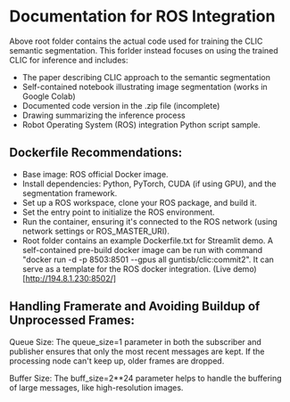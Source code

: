 # Documentation for ROS Integration 

Above root folder contains the actual code used for training the CLIC semantic segmentation.
This forlder instead focuses on using the trained CLIC for inference and includes:

- The paper describing CLIC approach to the semantic segmentation
- Self-contained notebook illustrating image segmentation (works in Google Colab)
- Documented code version in the .zip file (incomplete)
- Drawing summarizing the inference process
- Robot Operating System (ROS) integration Python script sample.

## Dockerfile Recommendations:

- Base image: ROS official Docker image.
- Install dependencies: Python, PyTorch, CUDA (if using GPU), and the segmentation framework.
- Set up a ROS workspace, clone your ROS package, and build it.
- Set the entry point to initialize the ROS environment.
- Run the container, ensuring it's connected to the ROS network (using network settings or ROS_MASTER_URI).
- Root folder contains an example Dockerfile.txt for Streamlit demo. A self-contained pre-build docker image can be run with command "docker run -d -p 8503:8501 --gpus all guntisb/clic:commit2". It can serve as a template for the ROS docker integration. (Live demo) [http://194.8.1.230:8502/]

## Handling Framerate and Avoiding Buildup of Unprocessed Frames:

Queue Size: The queue_size=1 parameter in both the subscriber and publisher ensures that only the most recent messages are kept. If the processing node can't keep up, older frames are dropped.

Buffer Size: The buff_size=2**24 parameter helps to handle the buffering of large messages, like high-resolution images.



